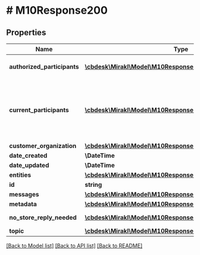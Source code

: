 # # M10Response200

## Properties

Name | Type | Description | Notes
------------ | ------------- | ------------- | -------------
**authorized_participants** | [**\cbdesk\Mirakl\Model\M10Response200AuthorizedParticipants[]**](M10Response200AuthorizedParticipants.md) | Thread authorized participants&lt;br/&gt; Those are the participants who are authorized to join the thread. | [optional]
**current_participants** | [**\cbdesk\Mirakl\Model\M10Response200CurrentParticipants[]**](M10Response200CurrentParticipants.md) | Thread current participants&lt;br/&gt; Those are the participants who have actually participated in the thread, meaning that they are either sender or receivers of at least one message of the thread.&lt;br/&gt; These participants must be on the list of the &lt;code&gt;authorized_participants&lt;/code&gt; | [optional]
**customer_organization** | [**\cbdesk\Mirakl\Model\M10Response200CustomerOrganization**](M10Response200CustomerOrganization.md) |  | [optional]
**date_created** | **\DateTime** | Thread created date | [optional]
**date_updated** | **\DateTime** | Thread updated date | [optional]
**entities** | [**\cbdesk\Mirakl\Model\M10Response200Entities[]**](M10Response200Entities.md) | Thread entities | [optional]
**id** | **string** | Thread id | [optional]
**messages** | [**\cbdesk\Mirakl\Model\M10Response200Messages[]**](M10Response200Messages.md) | Thread messages | [optional]
**metadata** | [**\cbdesk\Mirakl\Model\M10Response200Metadata**](M10Response200Metadata.md) |  | [optional]
**no_store_reply_needed** | [**\cbdesk\Mirakl\Model\M10Response200NoStoreReplyNeeded[]**](M10Response200NoStoreReplyNeeded.md) | Thread \&quot;no store reply needed\&quot; actions. | [optional]
**topic** | [**\cbdesk\Mirakl\Model\M10Response200Topic**](M10Response200Topic.md) |  | [optional]

[[Back to Model list]](../../README.md#models) [[Back to API list]](../../README.md#endpoints) [[Back to README]](../../README.md)
